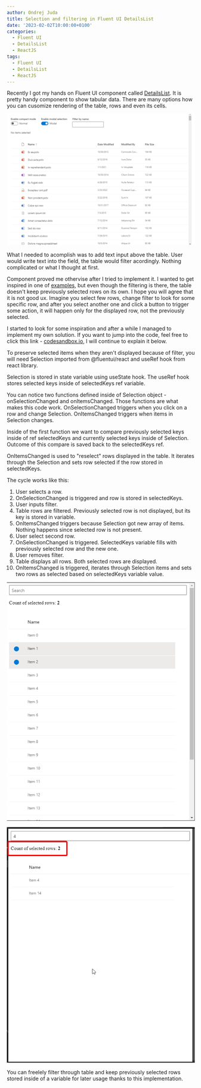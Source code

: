 ```yaml
---
author: Ondrej Juda
title: Selection and filtering in Fluent UI DetailsList
date: '2023-02-02T10:00:00+0100'
categories:
  - Fluent UI
  - DetailsList
  - ReactJS
tags:
  - Fluent UI
  - DetailsList
  - ReactJS
---
```


Recently I got my hands on Fluent UI component called [DetailsList](https://developer.microsoft.com/en-us/fluentui#/controls/web/detailslist). It is pretty handy component to show tabular data. There are many options how you can cusomize rendering of the table, rows and even its cells.

![DetailsList](/uploads/2023/02/fluentui-detailslist-1.png)

What I needed to acomplish was to add text input above the table. User would write text into the field, the table would filter acordingly. Nothing complicated or what I thought at first.

Component proved me othervise after I tried to implement it. I wanted to get inspired in one of [examples](https://developer.microsoft.com/en-us/fluentui#/controls/web/detailslist/compact), but even though the filtering is there, the table doesn't keep previously selected rows on its own. I hope you will agree that it is not good ux. Imagine you select few rows, change filter to look for some specific row, and after you select another one and click a button to trigger some action, it will happen only for the displayed row, not the previously selected.

I started to look for some inspiration and after a while I managed to implement my own solution. If you want to jump into the code, feel free to click this link - [codesandbox.io](https://codesandbox.io/s/fluent-ui-detailslist-preserve-selection-when-filtering-hptj03), I will continue to explain it below.

To preserve selected items when they aren't displayed because of filter, you will need Selection imported from @fluentui/react and useRef hook from react library.

Selection is stored in state variable using useState hook. The useRef hook stores selected keys inside of selectedKeys ref variable.

You can notice two functions defined inside of Selection object - onSelectionChanged and onItemsChanged. Those functions are what makes this code work. OnSelectionChanged triggers when you click on a row and change Selection. OnItemsChanged triggers when items in Selection changes.

Inside of the first function we want to compare previously selected keys inside of ref selectedKeys and currently selected keys inside of Selection. Outcome of this compare is saved back to the selectedKeys ref.

OnItemsChanged is used to "reselect" rows displayed in the table. It iterates through the Selection and sets row selected if the row stored in selectedKeys.

The cycle works like this:

1. User selects a row.
2. OnSelectionChanged is triggered and row is stored in selectedKeys.
3. User inputs filter.
4. Table rows are filtered. Previously selected row is not displayed, but its key is stored in variable.
5. OnItemsChanged triggers because Selection got new array of items. Nothing happens since selected row is not present.
6. User select second row.
7. OnSelectionChanged is triggered. SelectedKeys variable fills with previously selected row and the new one.
8. User removes filter.
9. Table displays all rows. Both selected rows are displayed.
10. OnItemsChanged is triggered, iterates through Selection items and sets two rows as selected based on selectedKeys variable value.


![DetailsList selected](/uploads/2023/02/fluentui-detailslist-2.png)

![DetailsList selected and filtered](/uploads/2023/02/fluentui-detailslist-3.png)

You can freelely filter through table and keep previously selected rows stored inside of a variable for later usage thanks to this implementation.